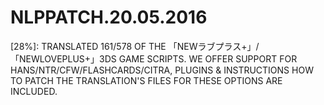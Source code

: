 # NLPPATCH.20.05.2016
[28%]: TRANSLATED 161/578 OF THE 「NEWラブプラス+」/「NEWLOVEPLUS+」3DS GAME SCRIPTS. WE OFFER SUPPORT FOR HANS/NTR/CFW/FLASHCARDS/CITRA, PLUGINS & INSTRUCTIONS HOW TO PATCH THE TRANSLATION'S FILES FOR THESE OPTIONS ARE INCLUDED.

